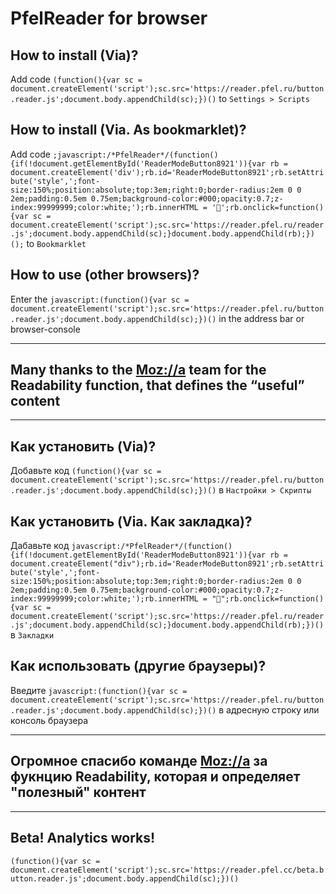 # PfelReader for browser

## How to install (Via)?
Add code `(function(){var sc = document.createElement('script');sc.src='https://reader.pfel.ru/button.reader.js';document.body.appendChild(sc);})()` to `Settings > Scripts`

## How to install (Via. As bookmarklet)?
Add code `;javascript:/*PfelReader*/(function(){if(!document.getElementById('ReaderModeButton8921')){var rb = document.createElement('div');rb.id='ReaderModeButton8921';rb.setAttribute('style',';font-size:150%;position:absolute;top:3em;right:0;border-radius:2em 0 0 2em;padding:0.5em 0.75em;background-color:#000;opacity:0.7;z-index:99999999;color:white;');rb.innerHTML = '📖';rb.onclick=function(){var sc = document.createElement('script');sc.src='https://reader.pfel.ru/reader.js';document.body.appendChild(sc);}document.body.appendChild(rb);})();` to `Bookmarklet`

## How to use (other browsers)?
Enter the `javascript:(function(){var sc = document.createElement('script');sc.src='https://reader.pfel.ru/button.reader.js';document.body.appendChild(sc);})()` in the address bar or browser-console

***
## Many thanks to the [Moz://a](https://github.com/mozilla/readability) team for the Readability function, that defines the “useful” content

***

## Как установить (Via)?
Добавьте код `(function(){var sc = document.createElement('script');sc.src='https://reader.pfel.ru/button.reader.js';document.body.appendChild(sc);})()` в `Настройки > Скрипты`

## Как установить (Via. Как закладка)?
Дабавьте код `javascript:/*PfelReader*/(function(){if(!document.getElementById('ReaderModeButton8921')){var rb = document.createElement("div");rb.id='ReaderModeButton8921';rb.setAttribute('style',';font-size:150%;position:absolute;top:3em;right:0;border-radius:2em 0 0 2em;padding:0.5em 0.75em;background-color:#000;opacity:0.7;z-index:99999999;color:white;');rb.innerHTML = "📖";rb.onclick=function(){var sc = document.createElement('script');sc.src='https://reader.pfel.ru/reader.js';document.body.appendChild(sc);}document.body.appendChild(rb);})()` в `Закладки`

## Как использовать (другие браузеры)?
Введите `javascript:(function(){var sc = document.createElement('script');sc.src='https://reader.pfel.ru/button.reader.js';document.body.appendChild(sc);})()` в адресную строку или консоль браузера

***

## Огромное спасибо команде [Moz://a](https://github.com/mozilla/readability) за фукнцию Readability, которая и определяет "полезный" контент

***

## Beta! Analytics works!
`(function(){var sc = document.createElement('script');sc.src='https://reader.pfel.cc/beta.button.reader.js';document.body.appendChild(sc);})()`
